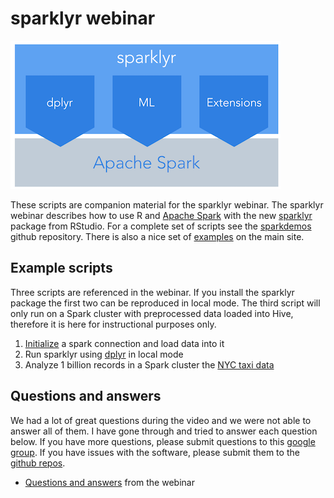 # sparklyr webinar

![](sparklyr.png)

These scripts are companion material for the sparklyr webinar. The sparklyr webinar describes how to use R and [Apache Spark](http://spark.apache.org/) with the new [sparklyr](http://spark.rstudio.com) package from RStudio. For a complete set of scripts see the [sparkdemos](https://github.com/rstudio/sparkDemos) github repository. There is also a nice set of [examples](http://spark.rstudio.com/examples.html) on the main site.

## Example scripts

Three scripts are referenced in the webinar. If you install the sparklyr package the first two can be reproduced in local mode. The third script will only run on a Spark cluster with preprocessed data loaded into Hive, therefore it is here for instructional purposes only.

1. [Initialize](01_initialize.Rmd) a spark connection and load data into it
2. Run sparklyr using [dplyr](02_dplyr.Rmd) in local mode
3. Analyze 1 billion records in a Spark cluster the [NYC taxi data](03_taxiDemo.Rmd) 

## Questions and answers

We had a lot of great questions during the video and we were not able to answer all of them. I have gone through and tried to answer each question below. If you have more questions, please submit questions to this [google group](https://groups.google.com/forum/#!forum/sparklyr). If you have issues with the software, please submit them to the [github repos](https://github.com/rstudio/sparklyr). 

* [Questions and answers](QA.Rmd) from the webinar